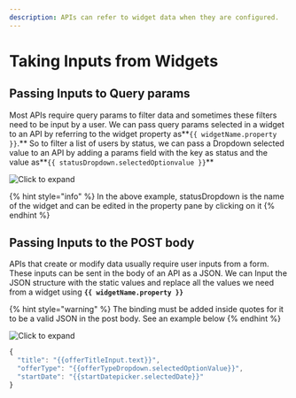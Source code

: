 ```yaml
---
description: APIs can refer to widget data when they are configured.
---
```


# Taking Inputs from Widgets

## Passing Inputs to Query params

Most APIs require query params to filter data and sometimes these filters need to be input by a user. We can pass query params selected in a widget to an API by referring to the widget property as**`{{ widgetName.property }}`.** So to filter a list of users by status, we can pass a Dropdown selected value to an API by adding a params field with the key as status and the value as**`{{ statusDropdown.selectedOptionvalue }}`**

![Click to expand](../../.gitbook/assets/query2.gif)

{% hint style="info" %}
In the above example, statusDropdown is the name of the widget and can be edited in the property pane by clicking on it
{% endhint %}

## Passing Inputs to the POST body

APIs that create or modify data usually require user inputs from a form. These inputs can be sent in the body of an API as a JSON. We can Input the JSON structure with the static values and replace all the values we need from a widget using **`{{ widgetName.property }}`** 

{% hint style="warning" %}
The binding must be added inside quotes for it to be a valid JSON in the post body. See an example below
{% endhint %}

![Click to expand](../../.gitbook/assets/post-body-mov.gif)

```javascript
{
  "title": "{{offerTitleInput.text}}",
  "offerType": "{{offerTypeDropdown.selectedOptionValue}}",
  "startDate": "{{startDatepicker.selectedDate}}"
}
```

